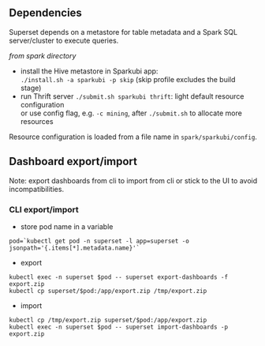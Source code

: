 ## Dependencies

Superset depends on a metastore for table metadata and a Spark SQL server/cluster to execute queries.

*from spark directory*
- install the Hive metastore in Sparkubi app:\
 `./install.sh -a sparkubi -p skip` (skip profile excludes the build stage)
- run Thrift server `./submit.sh sparkubi thrift`: light default resource configuration\
or use config flag, e.g. `-c mining`, after `./submit.sh` to allocate more resources

Resource configuration is loaded from a file name in `spark/sparkubi/config`.

## Dashboard export/import

Note: export dashboards from cli to import from cli or stick to the UI to avoid incompatibilities.

### CLI export/import

- store pod name in a variable
```
pod=`kubectl get pod -n superset -l app=superset -o jsonpath='{.items[*].metadata.name}'`
```
- export
```
kubectl exec -n superset $pod -- superset export-dashboards -f export.zip
kubectl cp superset/$pod:/app/export.zip /tmp/export.zip
```
- import
```
kubectl cp /tmp/export.zip superset/$pod:/app/export.zip
kubectl exec -n superset $pod -- superset import-dashboards -p export.zip
```

